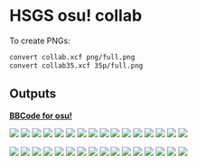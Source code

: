 # HSGS osu! collab

To create PNGs:

```sh
convert collab.xcf png/full.png
convert collab35.xcf 35p/full.png
```

## Outputs

[**BBCode for osu!**](./collab.txt)

![](./png/full-0.png)
![](./png/full-1.png)
![](./png/full-2.png)
![](./png/full-3.png)
![](./png/full-4.png)
![](./png/full-5.png)
![](./png/full-6.png)
![](./png/full-7.png)
![](./png/full-8.png)
![](./png/full-9.png)
![](./png/full-10.png)
![](./png/full-11.png)
![](./png/full-12.png)
![](./png/full-13.png)
![](./png/full-14.png)
![](./png/full-15.png)

![](./png/35p-0.png)
![](./png/35p-1.png)
![](./png/35p-2.png)
![](./png/35p-3.png)
![](./png/35p-4.png)
![](./png/35p-5.png)
![](./png/35p-6.png)
![](./png/35p-7.png)
![](./png/35p-8.png)
![](./png/35p-9.png)
![](./png/35p-10.png)
![](./png/35p-11.png)
![](./png/35p-12.png)
![](./png/35p-13.png)
![](./png/35p-14.png)
![](./png/35p-15.png)

